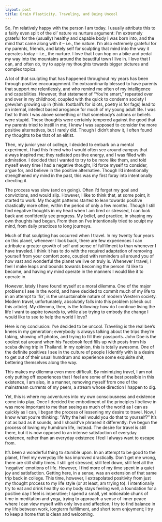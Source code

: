 ```yaml
---
layout: post
title: Brain Plasticity, Traveling, and Being Uncool
---
```


So, I’m relatively happy with the person I am today. I usually attribute this to a fairly even split of the ol’ nature vs nurture argument: I’m extremely grateful for the (usually) healthy and capable body I was born into, and the mind that came along with it – i.e., the nature. I’m also extremely grateful for my parents, friends, and lately self for sculpting that mind into the way it operates today – i.e., the nurture. I love that I can hop on a bike and pedal my way into the mountains around the beautiful town I live in. I love that I can, and often do, try to apply my thoughts towards bigger pictures and complex topics.

A lot of that sculpting that has happened throughout my years has been through positive encouragement. I’m extraordinarily blessed to have parents that support me relentlessly, and who remind me often of my intelligence and capabilities. However, that statement of “You’re smart,” repeated over and over in my childhood, coupled with the quick to condemn society I grew/am growing up in (think: football’s for idiots, poetry is for fags) lead to an internal, intellect based arrogance for much of my young adult life. I was fast to think I was above something or that somebody’s actions or beliefs were stupid. These thoughts were certainly tempered against the good that my parents tried to instill in me; I knew I was supposed to consider the more positive alternatives, but I rarely did. Though I didn’t show it, I often found my thoughts to be that of an elitist.

Then, my junior year of college, I decided to embark on a mental experiment. I had this friend who I would often see around campus that always inspired me; they radiated positive energy, and I was filled with admiration. I decided that I wanted to try to be more like them, and told myself every time I had a negative thought, I’d force myself to consider, argue for, and believe in the positive alternative. Though I’d intentionally strengthened my mind in the past, this was my first foray into intentionally directing it.

The process was slow (and on going). Often I’d forget my goal and convictions, and would slip. However, I like to think that, at some point, it started to work. My thought patterns started to lean towards positive drastically more often, within the period of only a few months. Though I still find negative thoughts in my head when I am tired or stressed, I can look back and confidently see progress. My belief, and practice, in shaping my own thoughts had begun. From then on I’ve intentionally tried to sculpt my mind, from daily practices to long journeys.

Much of that sculpting has occurred when I travel. In my twenty four years on this planet, whenever I look back, there are few experiences I can attribute a greater growth of self and sense of fulfillment to than whenever I have traveled. I think it has to do with the required adaptation of removing yourself from your comfort zone, coupled with reminders all around you of how vast and wonderful the planet we live on truly is. Whenever I travel, I feel I make leaps and bounds towards becoming the person I’d like to become, and having my mind operate in the manners I would like it to operate in.

However, lately I have found myself at a moral dilemma. One of the major problems I see in the world, and have decided to commit much of my life to in an attempt to ‘fix’, is the unsustainable nature of modern Western society. Modern travel, unfortunately, absolutely falls into this problem (check out this article). My dilemma, then, is the following: how do I continue living the life I want to aspire towards to, while also trying to embody the change I would like to see to help the world I love?

Here is my conclusion: I’ve decided to be uncool. Traveling is the real bee’s knees in my generation; everybody is always talking about the trips they’re taking, showing off photos, and trying to fill their passports. John Doe is the coolest cat around when his Facebook feed fills up with posts from his scuba diving trip in Thailand. In my opinion, this is totally awesome. One of the definite positives I see in the culture of people I identify with is a desire to get out of their usual humdrum and experience some exquisite shit, bettering themselves along the way.

This makes my dilemma even more difficult. By minimizing travel, I am not only putting off experiences that I feel are some of the best possible in this existence, I am also, in a manner, removing myself from one of the mainstream currents of my peers, a stream whose direction I happen to dig.

Yet, this is where my adventures into my own consciousness and existence come into play. Once I decided the embodiment of the principles I believe in was more important to me than seeing as much of the world as I can as quickly as I can, I began the process of lessening my desire to travel. Now, I know what you’re thinking: “Why the hell would you do that to yourself?” It’s not as bad as it sounds, and I should’ve phrased it differently: I’ve begun the process of loving my humdrum life, instead. The desire for travel is still there, but it is now opposed to an intense satisfaction of everyday existence, rather than an everyday existence I feel I always want to escape from.

It’s been a wonderful thing to stumble upon. In an attempt to be good to the planet, I feel my everyday life has improved drastically. Don’t get me wrong, there are still shitty times. I still get stressed, still feel down, still feel all the ‘negative’ emotions of life. However, I find more of my time spent in a quiet joy and satisfaction. Getting here, in a sense, was an extension of that same trip back in college. This time, however, I extrapolated positivity from just my thought process to my life style (or at least, am trying to). I intentionally try to eat and drink healthy so my body stays feeling well, a foundation for a positive day I feel is imperative; I spend a small, yet noticeable chunk of time in meditation and yoga, trying to approach a sense of inner peace where I can view myself with only love and affection; I try to find balance in my life between work, longterm fulfillment, and short term enjoyment; I try to keep a home that is clean and welcoming.

